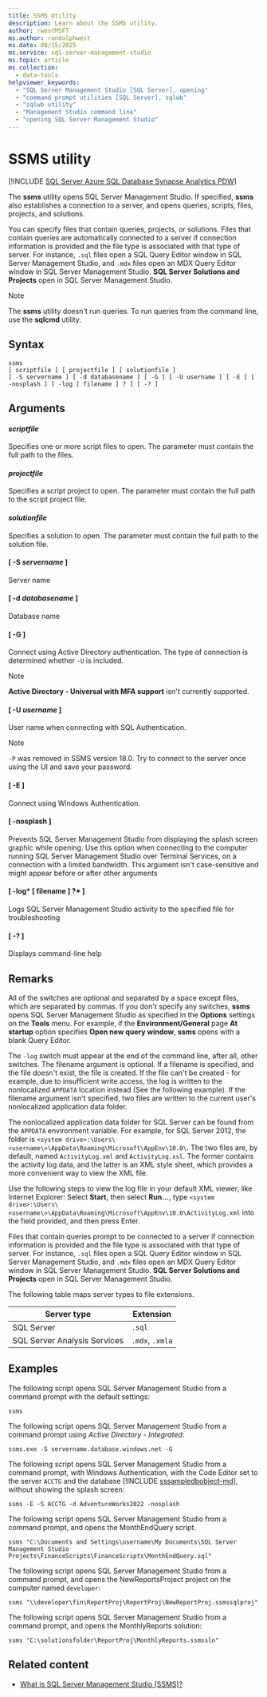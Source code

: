 ```yaml
---
title: SSMS Utility
description: Learn about the SSMS utility.
author: rwestMSFT
ms.author: randolphwest
ms.date: 08/15/2025
ms.service: sql-server-management-studio
ms.topic: article
ms.collection:
  - data-tools
helpviewer_keywords:
  - "SQL Server Management Studio [SQL Server], opening"
  - "command prompt utilities [SQL Server], sqlwb"
  - "sqlwb utility"
  - "Management Studio command line"
  - "opening SQL Server Management Studio"
---
```


# SSMS utility

[!INCLUDE [SQL Server Azure SQL Database Synapse Analytics PDW](includes/applies-to-version/sql-asdb-asdbmi-asa-pdw.md)]

The **ssms** utility opens SQL Server Management Studio. If specified, **ssms** also establishes a connection to a server, and opens queries, scripts, files, projects, and solutions.

You can specify files that contain queries, projects, or solutions. Files that contain queries are automatically connected to a server if connection information is provided and the file type is associated with that type of server. For instance, `.sql` files open a SQL Query Editor window in SQL Server Management Studio, and `.mdx` files open an MDX Query Editor window in SQL Server Management Studio. **SQL Server Solutions and Projects** open in SQL Server Management Studio.

> [!NOTE]  
> The **ssms** utility doesn't run queries. To run queries from the command line, use the **sqlcmd** utility.

## Syntax

```syntax
ssms
[ scriptfile ] [ projectfile ] [ solutionfile ]
[ -S servername ] [ -d databasename ] [ -G ] [ -U username ] [ -E ] [ -nosplash ] [ -log [ filename ] ? ] [ -? ]
```

## Arguments

#### *scriptfile*

Specifies one or more script files to open. The parameter must contain the full path to the files.

#### *projectfile*

Specifies a script project to open. The parameter must contain the full path to the script project file.

#### *solutionfile*

Specifies a solution to open. The parameter must contain the full path to the solution file.

#### [ -S *servername* ]

Server name

#### [ -d *databasename* ]

Database name

#### [ -G ]

Connect using Active Directory authentication. The type of connection is determined whether `-U` is included.

> [!NOTE]  
> **Active Directory - Universal with MFA support** isn't currently supported.

#### [ -U *username* ]

User name when connecting with SQL Authentication.

> [!NOTE]  
> `-P` was removed in SSMS version 18.0. Try to connect to the server once using the UI and save your password.

#### [ -E ]

Connect using Windows Authentication.

#### [ -nosplash ]

Prevents SQL Server Management Studio from displaying the splash screen graphic while opening. Use this option when connecting to the computer running SQL Server Management Studio over Terminal Services, on a connection with a limited bandwidth. This argument isn't case-sensitive and might appear before or after other arguments

#### [ -log* [ filename ] ?* ]

Logs SQL Server Management Studio activity to the specified file for troubleshooting

#### [ -? ]

Displays command-line help

## Remarks

All of the switches are optional and separated by a space except files, which are separated by commas. If you don't specify any switches, **ssms** opens SQL Server Management Studio as specified in the **Options** settings on the **Tools** menu. For example, if the **Environment/General** page **At startup** option specifies **Open new query window**, **ssms** opens with a blank Query Editor.

The `-log` switch must appear at the end of the command line, after all, other switches. The filename argument is optional. If a filename is specified, and the file doesn't exist, the file is created. If the file can't be created - for example, due to insufficient write access, the log is written to the nonlocalized `APPDATA` location instead (See the following example). If the filename argument isn't specified, two files are written to the current user's nonlocalized application data folder.

The nonlocalized application data folder for SQL Server can be found from the `APPDATA` environment variable. For example, for SQL Server 2012, the folder is `<system drive>:\Users\<username\>\AppData\Roaming\Microsoft\AppEnv\10.0\`. The two files are, by default, named `ActivityLog.xml` and `ActivityLog.xsl`. The former contains the activity log data, and the latter is an XML style sheet, which provides a more convenient way to view the XML file.

Use the following steps to view the log file in your default XML viewer, like Internet Explorer: Select **Start**, then select **Run...**, type `<system drive>:\Users\<username\>\AppData\Roaming\Microsoft\AppEnv\10.0\ActivityLog.xml` into the field provided, and then press Enter.

Files that contain queries prompt to be connected to a server if connection information is provided and the file type is associated with that type of server. For instance, `.sql` files open a SQL Query Editor window in SQL Server Management Studio, and `.mdx` files open an MDX Query Editor window in SQL Server Management Studio. **SQL Server Solutions and Projects** open in SQL Server Management Studio.

The following table maps server types to file extensions.

| Server type | Extension |
| --- | --- |
| SQL Server | `.sql` |
| SQL Server Analysis Services | `.mdx`, `.xmla` |

## Examples

The following script opens SQL Server Management Studio from a command prompt with the default settings:

```console
ssms
```

The following script opens SQL Server Management Studio from a command prompt using *Active Directory - Integrated*:

```console
ssms.exe -S servername.database.windows.net -G
```

The following script opens SQL Server Management Studio from a command prompt, with Windows Authentication, with the Code Editor set to the server `ACCTG` and the database [!INCLUDE [sssampledbobject-md](includes/sssampledbobject-md.md)], without showing the splash screen:

```console
ssms -E -S ACCTG -d AdventureWorks2022 -nosplash
```

The following script opens SQL Server Management Studio from a command prompt, and opens the MonthEndQuery script.

```console
ssms "C:\Documents and Settings\username\My Documents\SQL Server Management Studio Projects\FinanceScripts\FinanceScripts\MonthEndQuery.sql"
```

The following script opens SQL Server Management Studio from a command prompt, and opens the NewReportsProject project on the computer named `developer`:

```console
ssms "\\developer\fin\ReportProj\ReportProj\NewReportProj.ssmssqlproj"
```

The following script opens SQL Server Management Studio from a command prompt, and opens the MonthlyReports solution:

```console
ssms "C:\solutionsfolder\ReportProj\MonthlyReports.ssmssln"
```

## Related content

- [What is SQL Server Management Studio (SSMS)?](sql-server-management-studio-ssms.md)
